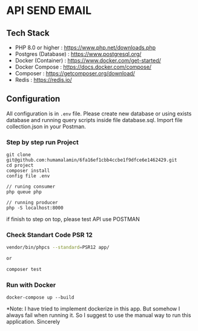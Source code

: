 # API SEND EMAIL

## Tech Stack
- PHP 8.0 or higher : https://www.php.net/downloads.php
- Postgres (Database) : https://www.postgresql.org/
- Docker (Container) : https://www.docker.com/get-started/
- Docker Compose : https://docs.docker.com/compose/
- Composer : https://getcomposer.org/download/
- Redis : https://redis.io/

## Configuration
All configuration is in `.env` file. Please create new database or using exists database and running query scripts inside file database.sql.
Import file collection.json in your Postman.

### Step by step run Project

```Shell
git clone git@github.com:humamalamin/6fa16ef1cbb4ccbe1f9dfce6e1462429.git
cd project
composer install
config file .env

// runing consumer
php queue php

// running producer
php -S localhost:8000
```

if finish to step on top, please test API use POSTMAN

### Check Standart Code PSR 12

```bash
vendor/bin/phpcs --standard=PSR12 app/

or 

composer test
```

### Run with Docker

```Shell
docker-compose up --build
```

*Note: I have tried to implement dockerize in this app. But somehow I always fail when running it. So I suggest to use the manual way to run this application. Sincerely